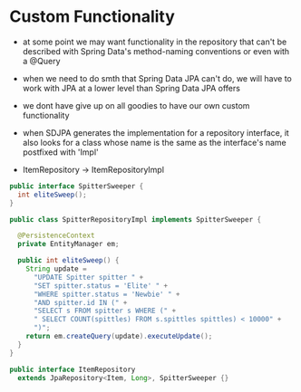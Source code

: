 # Custom Functionality

- at some point we may want functionality in the repository that can't be
  described with Spring Data's method-naming conventions or even with a @Query

- when we need to do smth that Spring Data JPA can't do, we will have to work
  with JPA at a lower level than Spring Data JPA offers

- we dont have give up on all goodies to have our own custom functionality

- when SDJPA generates the implementation for a repository interface, it also
  looks for a class whose name is the same as the interface's name postfixed with 'Impl'

- ItemRepository -> ItemRepositoryImpl


```java
public interface SpitterSweeper {
  int eliteSweep();
}

public class SpitterRepositoryImpl implements SpitterSweeper {

  @PersistenceContext
  private EntityManager em;

  public int eliteSweep() {
    String update =
      "UPDATE Spitter spitter " +
      "SET spitter.status = 'Elite' " +
      "WHERE spitter.status = 'Newbie' " +
      "AND spitter.id IN (" +
      "SELECT s FROM spitter s WHERE (" +
      " SELECT COUNT(spittles) FROM s.spittles spittles) < 10000" +
      ")";
    return em.createQuery(update).executeUpdate();
  }
}
```

```java
public interface ItemRepository
  extends JpaRepository<Item, Long>, SpitterSweeper {}
```

